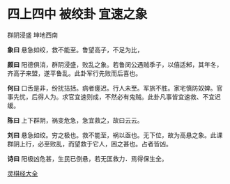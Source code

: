 # 四上四中 被绞卦 宜速之象

群阴浸盛 坤地西南

**象曰** 悬急如绞，救不能至。鲁望高子，不足为比，

**颜曰** 阳德俱消，群阴浸盛，败乱之象。若鲁闵公遇贼季子，以僖适邾，其年冬，齐高子来盟，遂平鲁乱。此卦军行先败而后喜也。

**何曰** 口舌是非，纷扰拮括。病者瘥迟。行人未至。军旅不胜。家宅慎防奴婢。官事先忧，后得人为。求官宜速则成，不然必有鬼贼。此卦凡事皆宜速救、不宜迟缓。

**陈曰** 上下群阴，祸变危急，急宜救之，故曰云云。

**刘曰** 悬急如绞。穷之极也。救不能至，祸以亟也。无下位，故为高悬之象。此课群阴上行，必至败乱，而望救于它人，困之甚也。占者皆凶。

**诗曰** 阳极凶危甚，生民已倒悬，若无匡救力．焉得保生全。

[灵棋经大全](README.md)

